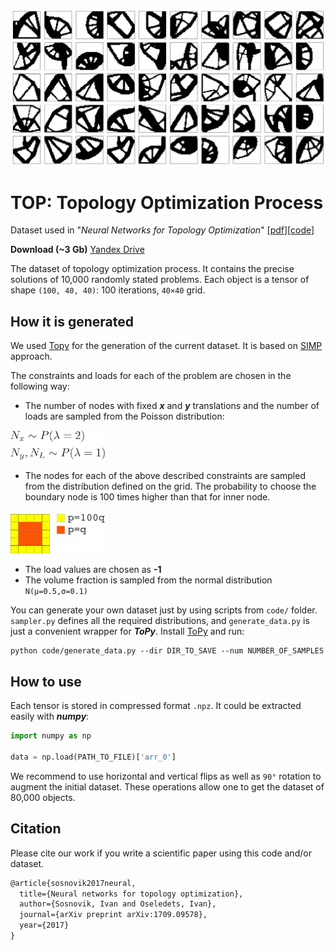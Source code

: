 [simp]: http://www.topopt.dtu.dk/files/matlab.pdf
[topy]:https://github.com/williamhunter/topy
[url_yandex]:https://yadi.sk/d/1EE7UdYJChIkQQ

![](./src/top_dataset_pics.png)
# TOP: Topology Optimization Process
Dataset used in "*Neural Networks for Topology Optimization*"
[[pdf](https://arxiv.org/pdf/1709.09578.pdf)][[code](https://github.com/ISosnovik/nn4topopt)]

**Download (~3 Gb)** [Yandex Drive][url_yandex] 

The dataset of topology optimization process. It contains the precise solutions of 10,000 randomly stated problems. Each object is a tensor of shape `(100, 40, 40)`: 100 iterations, `40×40` grid. 

## How it is generated
We used [Topy][topy] for the generation of the current dataset. It is based on [SIMP][simp] approach. 

The constraints and loads for each of the problem are chosen in the following way:

- The number of nodes with fixed ***x*** and ***y*** translations and the number of loads are sampled from the Poisson distribution:

<img src="./src/dist.png" width=30%>

- The nodes for each of the above described constraints are sampled from the distribution defined on the grid. The probability to choose the boundary node is 100 times higher than that for inner node.
<img src="./src/probs.png" width=30%>

- The load values are chosen as **-1**
- The volume fraction is sampled from the normal distribution `N(μ=0.5,σ=0.1)`

You can generate your own dataset just by using scripts from `code/` folder. `sampler.py` defines all the required distributions, and `generate_data.py` is just a convenient wrapper for ***ToPy***. Install [ToPy][ToPy] and run:

```
python code/generate_data.py --dir DIR_TO_SAVE --num NUMBER_OF_SAMPLES
```

## How to use
Each tensor is stored in compressed format `.npz`. It could be extracted easily with ***numpy***:

```python
import numpy as np

data = np.load(PATH_TO_FILE)['arr_0']
```

We recommend to use horizontal and vertical flips as well as `90°` rotation to augment the initial dataset. These operations allow one to get the dataset of 80,000 objects.

## Citation
Please cite our work if you write a scientific paper using this code and/or dataset.

```latex
@article{sosnovik2017neural,
  title={Neural networks for topology optimization},
  author={Sosnovik, Ivan and Oseledets, Ivan},
  journal={arXiv preprint arXiv:1709.09578},
  year={2017}
}
```


